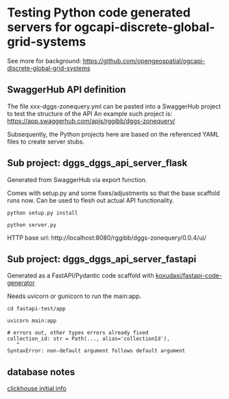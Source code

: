 # Testing Python code generated servers for ogcapi-discrete-global-grid-systems

See more for background: https://github.com/opengeospatial/ogcapi-discrete-global-grid-systems

## SwaggerHub API definition

The file xxx-dggs-zonequery.yml can be pasted into a SwaggerHub project to test the structure of the API An example such project is: https://app.swaggerhub.com/apis/rggibb/dggs-zonequery/

Subsequently, the Python projects here are based on the referenced YAML files to create server stubs.

## Sub project: dggs_dggs_api_server_flask

Generated from SwaggerHub via export function.

Comes with setup.py and some fixes/adjustments so that the base scaffold runs now. Can be used to flesh out actual API functionality.

```shell
python setup.py install

python server.py
```

HTTP base url: http://localhost:8080/rggibb/dggs-zonequery/0.0.4/ui/

## Sub project: dggs_dggs_api_server_fastapi

Generated as a FastAPI/Pydantic code scaffold with [koxudaxi/fastapi-code-generator](https://github.com/koxudaxi/fastapi-code-generator)

Needs uvicorn or gunicorn to run the main:app.

```shell
cd fastapi-test/app

uvicorn main:app

# errors out, other types errors already fixed
collection_id: str = Path(..., alias='collectionId'),
   ^
SyntaxError: non-default argument follows default argument

```

## database notes

[clickhouse initial info](./misc/database.md)
